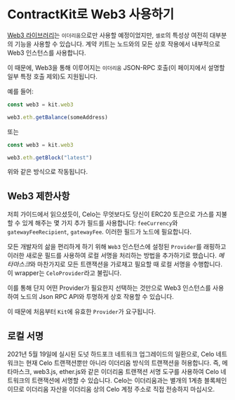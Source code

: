 # ContractKit로 Web3 사용하기

[Web3 라이브러리](https://web3js.readthedocs.io/)는 `이더리움`으로만 사용할 예정이었지만, `셀로`의 특성상 여전히 대부분의 기능을 사용할 수 있습니다. 계약 키트는 노드와의 모든 상호 작용에서 내부적으로 Web3 인스턴스를 사용합니다.

이 때문에, Web3을 통해 이루어지는 `이더리움` JSON-RPC 호출(이 페이지에서 설명할 일부 특정 호출 제외)도 지원됩니다.

예를 들어:

```ts
const web3 = kit.web3

web3.eth.getBalance(someAddress)
```

또는

```ts
const web3 = kit.web3

web3.eth.getBlock("latest")
```

위와 같은 방식으로 작동됩니다.

## Web3 제한사항

저희 가이드에서 읽으셨듯이, Celo는 무엇보다도 당신이 ERC20 토큰으로 가스를 지불할 수 있게 해주는 몇 가지 추가 필드를 사용합니다: `feeCurrency`와 `gatewayFeeRecipient`, `gatewayFee`. 이러한 필드가 노드에 필요합니다.

모든 개발자의 삶을 편리하게 하기 위해 `Web3` 인스턴스에 설정된 `Provider`를 래핑하고 이러한 새로운 필드를 사용하여 로컬 서명을 처리하는 방법을 추가하기로 했습니다. *메타마스크*와 마찬가지로 모든 트랜잭션을 가로채고 필요할 때 로컬 서명을 수행합니다. 이 wrapper는 `CeloProvider`라고 불립니다.

이를 통해 단지 어떤 Provider가 필요한지 선택하는 것만으로 Web3 인스턴스를 사용하여 노드의 Json RPC API와 투명하게 상호 작용할 수 있습니다.

이 때문에 처음부터 `Kit`에 유효한 `Provider`가 요구됩니다.


## 로컬 서명

2021년 5월 19일에 실시된 도넛 하드포크 네트워크 업그레이드의 일환으로, Celo 네트워크는 현재 Celo 트랜잭션뿐만 아니라 이더리움 방식의 트랜잭션을 허용합니다. 즉, 메타마스크, web3.js, ether.js와 같은 이더리움 트랜잭션 서명 도구를 사용하여 Celo 네트워크의 트랜잭션에 서명할 수 있습니다. Celo는 이더리움과는 별개의 1계층 블록체인이므로 이더리움 자산을 이더리움 상의 Celo 계정 주소로 직접 전송하지 마십시오.
